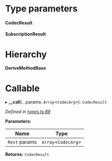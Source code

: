 

# Type parameters
#### CodecResult 
#### SubscriptionResult 
# Hierarchy

**DeriveMethodBase**

# Callable
▸ **__call**(...params: *`Array`<`CodecArg`>*): `CodecResult`

*Defined in [types.ts:89](https://github.com/polkadot-js/api/blob/c2ccf35/packages/api/src/types.ts#L89)*

**Parameters:**

| Name | Type |
| ------ | ------ |
| `Rest` params | `Array`<`CodecArg`> |

**Returns:** `CodecResult`

